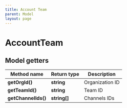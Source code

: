 ```yaml
---
title: Account Team
parent: Model
layout: page
---
```


# AccountTeam

## Model getters

Method name | Return type | Description
------------ | ------------- | -------------
**getOrgId()** | **string** | Organization ID
**getTeamId()** | **string** | Team ID
**getChannelIds()** | **string[]** | Channels IDs

